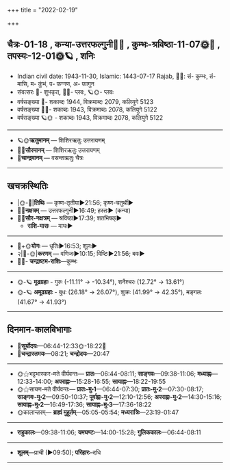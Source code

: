 +++
title = "2022-02-19"

+++
## चैत्रः-01-18  ,  कन्या-उत्तरफल्गुनी🌛🌌  ,  कुम्भः-श्रविष्ठा-11-07🌞🌌  ,  तपस्यः-12-01🌞🪐  ,  शनिः
- Indian civil date: 1943-11-30, Islamic: 1443-07-17 Rajab, 🌌🌞: सं- कुम्भः, तं- मासि, म- कुंभं, प- फग्गण, अ- फागुन
- संवत्सरः 🌛- शुभकृत्, 🌌🌞- प्लवः, 🪐🌞- प्लवः
- वर्षसङ्ख्या 🌛- शकाब्दः 1944, विक्रमाब्दः 2079, कलियुगे 5123
- वर्षसङ्ख्या 🌌🌞- शकाब्दः 1943, विक्रमाब्दः 2078, कलियुगे 5122
- वर्षसङ्ख्या 🪐🌞 - शकाब्दः 1943, विक्रमाब्दः 2078, कलियुगे 5122
___________________
- 🪐🌞**ऋतुमानम्** — शिशिरऋतुः उत्तरायणम्
- 🌌🌞**सौरमानम्** — शिशिरऋतुः उत्तरायणम्
- 🌛**चान्द्रमानम्** — वसन्तऋतुः चैत्रः
___________________


## खचक्रस्थितिः
- |🌞-🌛|**तिथिः** — कृष्ण-तृतीया►21:56; कृष्ण-चतुर्थी►  
- 🌌🌛**नक्षत्रम्** — उत्तरफल्गुनी►16:49; हस्तः► (कन्या)  
- 🌌🌞**सौर-नक्षत्रम्** — श्रविष्ठा►17:39; शतभिषक्►  
  - **राशि-मासः** — माघः► 
___________________
- 🌛+🌞**योगः** — धृतिः►16:53; शूलः►  
- २|🌛-🌞|**करणम्** — वणिजः►10:15; विष्टिः►21:56; बवः►  
- 🌌🌛- **चन्द्राष्टम-राशिः**—कुम्भः  
___________________
- 🌞-🪐 **मूढग्रहाः** - गुरुः (-11.11° → -10.34°), शनैश्चरः (12.72° → 13.61°)
- 🌞-🪐 **अमूढग्रहाः** - बुधः (26.18° → 26.07°), शुक्रः (41.99° → 42.35°), मङ्गलः (41.67° → 41.93°)
___________________


## दिनमान-कालविभागाः
- 🌅**सूर्योदयः**—06:44-12:33🌞️-18:22🌇  
- 🌛**चन्द्रास्तमयः**—08:21; **चन्द्रोदयः**—20:47  
___________________
- 🌞⚝भट्टभास्कर-मते वीर्यवन्तः— **प्रातः**—06:44-08:11; **साङ्गवः**—09:38-11:06; **मध्याह्नः**—12:33-14:00; **अपराह्णः**—15:28-16:55; **सायाह्नः**—18:22-19:55  
- 🌞⚝सायण-मते वीर्यवन्तः— **प्रातः-मु॰1**—06:44-07:30; **प्रातः-मु॰2**—07:30-08:17; **साङ्गवः-मु॰2**—09:50-10:37; **पूर्वाह्णः-मु॰2**—12:10-12:56; **अपराह्णः-मु॰2**—14:30-15:16; **सायाह्नः-मु॰2**—16:49-17:36; **सायाह्नः-मु॰3**—17:36-18:22  
- 🌞कालान्तरम्— **ब्राह्मं मुहूर्तम्**—05:05-05:54; **मध्यरात्रिः**—23:19-01:47  
___________________
- **राहुकालः**—09:38-11:06; **यमघण्टः**—14:00-15:28; **गुलिककालः**—06:44-08:11  
___________________
- **शूलम्**—प्राची (►09:50); **परिहारः**–दधि  
___________________
